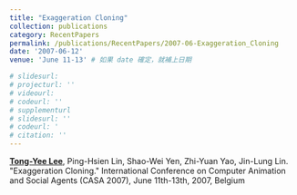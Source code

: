 ```yaml
---
title: "Exaggeration Cloning"
collection: publications
category: RecentPapers
permalink: /publications/RecentPapers/2007-06-Exaggeration_Cloning
date: '2007-06-12'
venue: 'June 11-13' # 如果 date 確定，就補上日期

# slidesurl: 
# projecturl: ''
# videourl: 
# codeurl: ''
# supplementurl
# slidesurl: ''
# codeurl: '
# citation: ''
---
```


<strong><u>Tong-Yee Lee</u></strong>, Ping-Hsien Lin, Shao-Wei Yen, Zhi-Yuan Yao, Jin-Lung Lin. "Exaggeration Cloning." International Conference on Computer Animation and Social Agents (CASA 2007), June 11th-13th, 2007, Belgium
